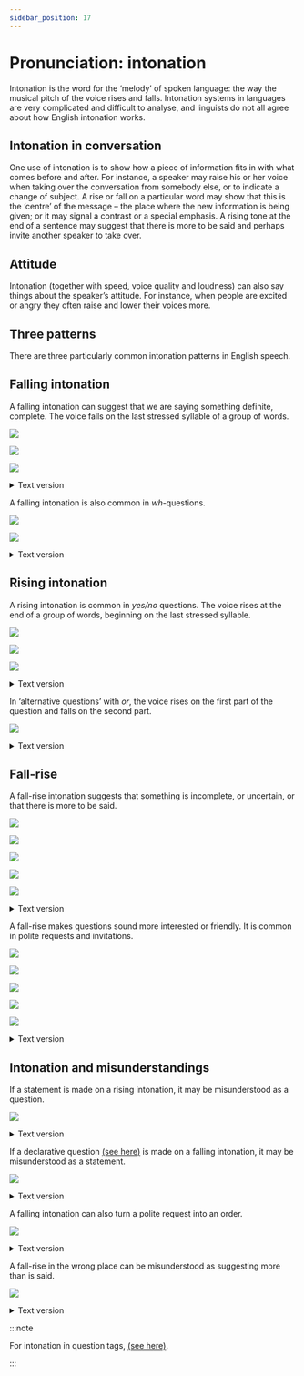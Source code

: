```yaml
---
sidebar_position: 17
---
```


# Pronunciation: intonation

Intonation is the word for the ‘melody’ of spoken language: the way the musical pitch of the voice rises and falls. Intonation systems in languages are very complicated and difficult to analyse, and linguists do not all agree about how English intonation works.

## Intonation in conversation

One use of intonation is to show how a piece of information fits in with what comes before and after. For instance, a speaker may raise his or her voice when taking over the conversation from somebody else, or to indicate a change of subject. A rise or fall on a particular word may show that this is the ‘centre’ of the message – the place where the new information is being given; or it may signal a contrast or a special emphasis. A rising tone at the end of a sentence may suggest that there is more to be said and perhaps invite another speaker to take over.

## Attitude

Intonation (together with speed, voice quality and loudness) can also say things about the speaker’s attitude. For instance, when people are excited or angry they often raise and lower their voices more.

## Three patterns

There are three particularly common intonation patterns in English speech.

## Falling intonation

A falling intonation can suggest that we are saying something definite, complete. The voice falls on the last stressed syllable of a group of words.

![](/img/peu_img/peu555_1a.jpg)

![](/img/peu_img/peu555_1b.jpg)

![](/img/peu_img/peu555_1c.jpg)

<details>
<summary>Text version</summary>
<pre>
``      ↘``
<em>I’m tired.</em>
</pre>
<pre>
``                ↘``
<em>Here’s your dictionary.</em>
</pre>
<pre>
``                  ↘``
<em>Sophie couldn’t find him.</em>
</pre>
</details>

A falling intonation is also common in *wh*\-questions.

![](/img/peu_img/peu555_2a.jpg)

![](/img/peu_img/peu555_2b.jpg)

<details>
<summary>Text version</summary>
<pre>
``                      ↘``
<em>What’s time the last bus?</em>
</pre>

<pre>
``               ↘``
<em>Where’s the secretary?</em>
</pre>
</details>

## Rising intonation

A rising intonation is common in *yes/no* questions. The voice rises at the end of a group of words, beginning on the last stressed syllable.

![](/img/peu_img/peu555_3a.jpg)

![](/img/peu_img/peu555_3b.jpg)

![](/img/peu_img/peu555_3c.jpg)

<details>
<summary>Text version</summary>
<pre>
``           ↗``
<em>Are you tired?</em>
</pre>
<pre>
``               _____↗``
<em>Is that the secretary?</em>
</pre>
<pre>
``         ___↗``
<em>Did he sign it?</em>
</pre>
</details>

In ‘alternative questions’ with *or*, the voice rises on the first part of the question and falls on the second part.

![](/img/peu_img/peu555_4.jpg)

<details>
<summary>Text version</summary>
<pre>
``            ↗         ↘``
<em>Are you staying or going?</em>
</pre>
</details>

## Fall-rise

A fall-rise intonation suggests that something is incomplete, or uncertain, or that there is more to be said.

![](/img/peu_img/peu555_5a.jpg)

![](/img/peu_img/peu555_5b.jpg)

![](/img/peu_img/peu555_5c.jpg)

![](/img/peu_img/peu555_5d.jpg)

![](/img/peu_img/peu555_5e.jpg)

<details>
<summary>Text version</summary>
<pre>
``     ↘  ↗``
<em>I’m tired.</em>
</pre>

(perhaps suggesting *But maybe I’ll go out with you anyway.*)

<pre>
``              ↘  ↗``
<em>I don’t play tennis.</em>
</pre>

(perhaps suggesting *But I do play other games.*)

<pre>
``        ↘            ↗``
<em>She’s quite a good teacher.</em>
</pre>

(perhaps suggesting *But I’m not completely happy with her.*)

<pre>
``      ↘              ↗``
<em>The first week was good.</em>
</pre>

(perhaps suggesting *But not the second.*)

<pre>
``           ↘            ↗``
<em>Is this all you’ve written?</em>
</pre>

(perhaps suggesting *I was expecting more.*)

</details>

A fall-rise makes questions sound more interested or friendly. It is common in polite requests and invitations.

![](/img/peu_img/peu555_6a.jpg)

![](/img/peu_img/peu555_6b.jpg)

![](/img/peu_img/peu555_6c.jpg)

![](/img/peu_img/peu555_6d.jpg)

![](/img/peu_img/peu555_6e.jpg)

<details>
<summary>Text version</summary>
<pre>
``              \___↗``
<em>Where’s the secretary?</em>
</pre>

<pre>
``         \___↗``
<em>Please come in.</em>
</pre>

<pre>
``          \___↗``
<em>Is this your car?</em>
</pre>

<pre>
``            \___↗``
<em>What’s your name?</em>
</pre>

<pre>
``            \___↗``
<em>Some more potatoes?</em>
</pre>

</details>

## Intonation and misunderstandings

If a statement is made on a rising intonation, it may be misunderstood as a question.

![](/img/peu_img/peu555_7.jpg)

<details>
<summary>Text version</summary>
<pre>
``               ↗``
<em>‘That’s our train.’</em>
<em>‘I don’t know.’  ‘Yes, it is, I’m telling you.’</em>
</pre>
</details>

If a declarative question [(see here)](./declarative-questions-that-s-the-boss) is made on a falling intonation, it may be misunderstood as a statement.

![](/img/peu_img/peu555_8.jpg)

<details>
<summary>Text version</summary>
<pre>
``               ↘``
<em>‘That’s our train?’</em>
<em>‘Is it?’  ‘No, I’m asking you.’</em>
</pre>
</details>

A falling intonation can also turn a polite request into an order.

![](/img/peu_img/peu555_9.jpg)

<details>
<summary>Text version</summary>
<pre>
``                          ↘``
<em>‘Can I have some more coffee?’</em>
<em>‘At once, Your Majesty.’</em>
</pre>
</details>

A fall-rise in the wrong place can be misunderstood as suggesting more than is said.

![](/img/peu_img/peu555_10.jpg)

<details>
<summary>Text version</summary>
<pre>
``                    \__↗``
<em>‘I’d like to play tennis.’</em>
<em>‘So, what’s the problem?’ ‘There’s no problem.’</em>
</pre>
</details>

:::note

For intonation in question tags, [(see here)](./question-tags-basic-information).

:::
